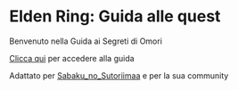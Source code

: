 # Elden Ring: Guida alle quest

Benvenuto nella Guida ai Segreti di Omori

[Clicca qui](https://github.com/IlSignorMaster/OmoriSecrets/wiki) per accedere alla guida

Adattato per [Sabaku_no_Sutoriimaa](https://www.twitch.tv/sabaku_no_sutoriimaa) e per la sua community
